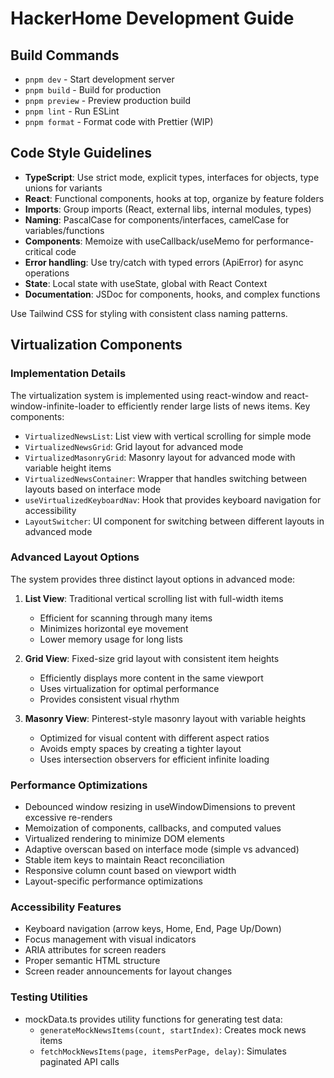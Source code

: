 # HackerHome Development Guide

## Build Commands
- `pnpm dev` - Start development server
- `pnpm build` - Build for production
- `pnpm preview` - Preview production build
- `pnpm lint` - Run ESLint
- `pnpm format` - Format code with Prettier (WIP)

## Code Style Guidelines
- **TypeScript**: Use strict mode, explicit types, interfaces for objects, type unions for variants
- **React**: Functional components, hooks at top, organize by feature folders
- **Imports**: Group imports (React, external libs, internal modules, types)
- **Naming**: PascalCase for components/interfaces, camelCase for variables/functions
- **Components**: Memoize with useCallback/useMemo for performance-critical code
- **Error handling**: Use try/catch with typed errors (ApiError) for async operations
- **State**: Local state with useState, global with React Context
- **Documentation**: JSDoc for components, hooks, and complex functions

Use Tailwind CSS for styling with consistent class naming patterns.

## Virtualization Components

### Implementation Details
The virtualization system is implemented using react-window and react-window-infinite-loader to efficiently render large lists of news items. Key components:

- `VirtualizedNewsList`: List view with vertical scrolling for simple mode
- `VirtualizedNewsGrid`: Grid layout for advanced mode
- `VirtualizedMasonryGrid`: Masonry layout for advanced mode with variable height items
- `VirtualizedNewsContainer`: Wrapper that handles switching between layouts based on interface mode
- `useVirtualizedKeyboardNav`: Hook that provides keyboard navigation for accessibility
- `LayoutSwitcher`: UI component for switching between different layouts in advanced mode

### Advanced Layout Options
The system provides three distinct layout options in advanced mode:

1. **List View**: Traditional vertical scrolling list with full-width items
   - Efficient for scanning through many items
   - Minimizes horizontal eye movement
   - Lower memory usage for long lists

2. **Grid View**: Fixed-size grid layout with consistent item heights
   - Efficiently displays more content in the same viewport
   - Uses virtualization for optimal performance
   - Provides consistent visual rhythm

3. **Masonry View**: Pinterest-style masonry layout with variable heights
   - Optimized for visual content with different aspect ratios
   - Avoids empty spaces by creating a tighter layout
   - Uses intersection observers for efficient infinite loading

### Performance Optimizations
- Debounced window resizing in useWindowDimensions to prevent excessive re-renders
- Memoization of components, callbacks, and computed values
- Virtualized rendering to minimize DOM elements
- Adaptive overscan based on interface mode (simple vs advanced)
- Stable item keys to maintain React reconciliation
- Responsive column count based on viewport width
- Layout-specific performance optimizations

### Accessibility Features
- Keyboard navigation (arrow keys, Home, End, Page Up/Down)
- Focus management with visual indicators
- ARIA attributes for screen readers
- Proper semantic HTML structure
- Screen reader announcements for layout changes

### Testing Utilities
- mockData.ts provides utility functions for generating test data:
  - `generateMockNewsItems(count, startIndex)`: Creates mock news items
  - `fetchMockNewsItems(page, itemsPerPage, delay)`: Simulates paginated API calls
